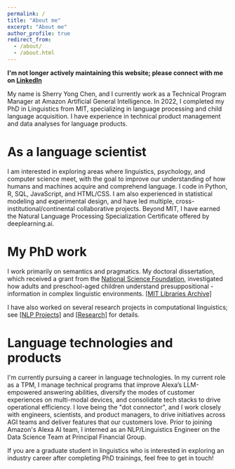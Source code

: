 ```yaml
---
permalink: /
title: "About me"
excerpt: "About me"
author_profile: true
redirect_from: 
  - /about/
  - /about.html
---
```


**I'm not longer actively maintaining this website; please connect with me on <a href="https://www.linkedin.com/in/linguistsherry/">LinkedIn</a>**

My name is Sherry Yong Chen, and I currently work as a Technical Program Manager at Amazon Artificial General Intelligence. In 2022, I completed my PhD in Linguistics from MIT, specializing in language processing and child language acquisition. I have experience in technical product management and data analyses for language products. 

As a language scientist
======
I am interested in exploring areas where linguistics, psychology, and computer science meet, with the goal to improve our understanding of how humans and machines acquire and comprehend language. I code in Python, R, SQL, JavaScript, and HTML/CSS. I am also experienced in statistical modeling and experimental design, and have led multiple, cross-institutional/continental collaborative projects. Beyond MIT, I have earned the Natural Language Processing Specialization Certificate offered by deeplearning.ai. 

My PhD work
======
I work primarily on semantics and pragmatics. My doctoral dissertation, which received a grant from the <a href="https://www.nsf.gov/awardsearch/showAward?AWD_ID=2140399">National Science Foundation</a>, investigated how adults and preschool-aged children understand presuppositional - information in complex linguistic environments. <a href="https://dspace.mit.edu/handle/1721.1/147224">[MIT Libraries Archive]</a>

I have also worked on several research projects in computational linguistics; see <a href="https://linguistsherry.github.io/nlp/">[NLP Projects]</a> and <a href="https://linguistsherry.github.io/research/">[Research]</a> for details. 

Language technologies and products
======
I'm currently pursuing a career in language technologies. In my current role as a TPM, I manage technical programs that improve Alexa’s LLM-empowered answering abilities, diversify the modes of customer experiences on multi-modal devices, and consolidate tech stacks to drive operational efficiency. I love being the "dot connector", and I work closely with engineers, scientists, and product managers, to drive initiatives across AGI teams and deliver features that our customers love. Prior to joining Amazon's Alexa AI team, I interned as an NLP/Linguistics Engineer on the Data Science Team at Principal Financial Group. 

If you are a graduate student in linguistics who is interested in exploring an industry career after completing PhD trainings, feel free to get in touch! 




